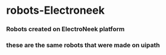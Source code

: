 # robots-Electroneek
<h3> Robots created on ElectroNeek platform <h3/>
<h3>these are the same robots that were made on uipath <h3/>
